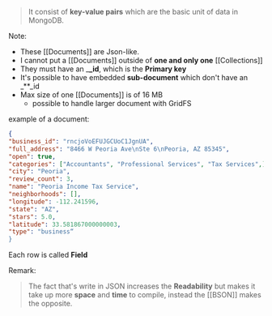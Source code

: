 >It consist of **key-value pairs** which are the basic unit of data in MongoDB.

Note:
- These [[Documents]] are Json-like. 
- I cannot put a [[Documents]] outside of **one and only one** [[Collections]]
- They must have an _**_id**, which is the **Primary key**
- It's possible to have embedded **sub-document** which don't have an _**_id
- Max size of one [[Documents]] is of 16 MB
	- possible to handle larger document with GridFS

example of a document:
```json
{
"business_id": "rncjoVoEFUJGCUoC1JgnUA",
"full_address": "8466 W Peoria Ave\nSte 6\nPeoria, AZ 85345",
"open": true,
"categories": ["Accountants", "Professional Services", "Tax Services",],
"city": "Peoria",
"review_count": 3,
"name": "Peoria Income Tax Service",
"neighborhoods": [],
"longitude": -112.241596,
"state": "AZ",
"stars": 5.0,
"latitude": 33.581867000000003,
"type": "business“
}
```
Each row is called **Field**


Remark:
>The fact that's write in JSON increases the **Readability** but makes it take up more **space** and **time** to compile, instead the [[BSON]] makes the opposite.